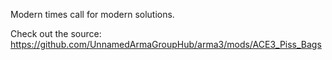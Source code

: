 Modern times call for modern solutions.

Check out the source: https://github.com/UnnamedArmaGroupHub/arma3/mods/ACE3_Piss_Bags

